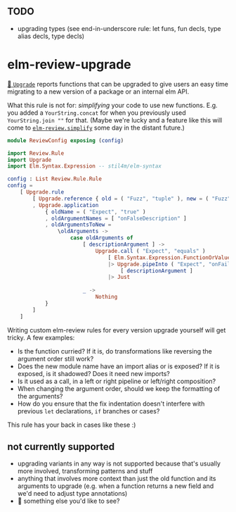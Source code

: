 ## TODO
- upgrading types (see end-in-underscore rule: let funs, fun decls, type alias decls, type decls)

# elm-review-upgrade

[🔧 `Upgrade`](https://package.elm-lang.org/packages/lue-bird/elm-review-upgrade/1.0.0/Upgrade/ "Provides automatic fixes") reports functions that can be upgraded to give users an easy time migrating to a new version of a package or an internal elm API.

What this rule is not for: _simplifying_ your code to use new functions.
E.g. you added a `YourString.concat` for when you previously used `YourString.join ""` for that.
(Maybe we're lucky and a feature like this will come to [`elm-review.simplify`](https://dark.elm.dmy.fr/packages/jfmengels/elm-review-simplify/latest/) some day in the distant future.)

```elm
module ReviewConfig exposing (config)

import Review.Rule
import Upgrade
import Elm.Syntax.Expression -- stil4m/elm-syntax

config : List Review.Rule.Rule
config =
    [ Upgrade.rule
        [ Upgrade.reference { old = ( "Fuzz", "tuple" ), new = ( "Fuzz", "pair" ) }
        , Upgrade.application
            { oldName = ( "Expect", "true" )
            , oldArgumentNames = [ "onFalseDescription" ]
            , oldArgumentsToNew =
                \oldArguments ->
                    case oldArguments of
                        [ descriptionArgument ] ->
                            Upgrade.call ( "Expect", "equals" )
                                [ Elm.Syntax.Expression.FunctionOrValue [ "Basics" ] "True" ]
                                |> Upgrade.pipeInto ( "Expect", "onFail" )
                                    [ descriptionArgument ]
                                |> Just
                        
                        _ ->
                            Nothing
            }
        ]
    ]
```

Writing custom elm-review rules for every version upgrade yourself will get tricky.
A few examples:
- Is the function curried? If it is, do transformations like reversing the argument order still work?
- Does the new module name have an import alias or is exposed? If it is exposed, is it shadowed? Does it need new imports?
- Is it used as a call, in a left or right pipeline or left/right composition?
- When changing the argument order, should we keep the formatting of the arguments?
- How do you ensure that the fix indentation doesn't interfere with previous `let` declarations, `if` branches or cases?

This rule has your back in cases like these :)

## not currently supported
- upgrading variants in any way is not supported because that's usually more involved, transforming patterns and stuff
- anything that involves more context than just the old function and its arguments to upgrade (e.g. when a function returns a new field and we'd need to adjust type annotations)
- 👀 something else you'd like to see?
